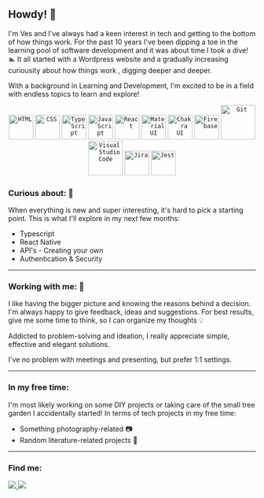 ## Howdy!  :wave:

I'm Ves and  I've  always had a keen interest in tech and getting to the bottom of how things work.
For the past 10 years I've been dipping a toe in the learning pool of software development and it was about time I took a dive! 	:swimmer:
It all started with a Wordpress website and a gradually increasing curiousity about how things work , digging deeper and deeper.

With a background in Learning and Development, I'm excited to be in a field with endless topics to learn and explore!

<div align="center">
	<code><img width="50" src="https://user-images.githubusercontent.com/25181517/192158954-f88b5814-d510-4564-b285-dff7d6400dad.png" alt="HTML" title="HTML"/></code>
	<code><img width="50" src="https://user-images.githubusercontent.com/25181517/183898674-75a4a1b1-f960-4ea9-abcb-637170a00a75.png" alt="CSS" title="CSS"/></code>
	<code><img width="50" src="https://user-images.githubusercontent.com/25181517/183890598-19a0ac2d-e88a-4005-a8df-1ee36782fde1.png" alt="TypeScript" title="TypeScript"/></code>
	<code><img width="50" src="https://user-images.githubusercontent.com/25181517/117447155-6a868a00-af3d-11eb-9cfe-245df15c9f3f.png" alt="JavaScript" title="JavaScript"/></code>
	<code><img width="50" src="https://user-images.githubusercontent.com/25181517/183897015-94a058a6-b86e-4e42-a37f-bf92061753e5.png" alt="React" title="React"/></code>
	<code><img width="50" src="https://user-images.githubusercontent.com/25181517/189716630-fe6c084c-6c66-43af-aa49-64c8aea4a5c2.png" alt="Material UI" title="Material UI"/></code>
	<code><img width="50" src="https://user-images.githubusercontent.com/25181517/190887639-d0ba4ec9-ddbe-45dd-bea1-4db83846503e.png" alt="Chakra UI" title="Chakra UI"/></code>
	<code><img width="50" src="https://user-images.githubusercontent.com/25181517/189716855-2c69ca7a-5149-4647-936d-780610911353.png" alt="Firebase" title="Firebase"/></code>
	<code><img width="70" src="https://user-images.githubusercontent.com/25181517/192108372-f71d70ac-7ae6-4c0d-8395-51d8870c2ef0.png" alt="Git" title="Git"/></code>
	<code><img width="70" src="https://user-images.githubusercontent.com/25181517/192108891-d86b6220-e232-423a-bf5f-90903e6887c3.png" alt="Visual Studio Code" title="Visual Studio Code"/></code>
	<code><img width="50" src="https://user-images.githubusercontent.com/25181517/183912952-83784e94-629d-4c34-a961-ae2ae795b662.png" alt="Jira" title="Jira"/></code>
	<code><img width="50" src="https://user-images.githubusercontent.com/25181517/187955005-f4ca6f1a-e727-497b-b81b-93fb9726268e.png" alt="Jest" title="Jest"/></code>
</div>



### Curious about: :thinking:
When everything is new and super interesting, it's hard to pick a starting point. This is what I'll explore in my next few months:
- Typescript
- React Native
- API's - Creating your own
- Authentication & Security

---

### Working with me: :clap:
I like having the bigger picture and knowing the reasons behind a decision. I'm always happy to give feedback, ideas and suggestions. For best results, give me 
 some time to think, so I can organize my thoughts  :bulb:

Addicted to problem-solving and ideation, I really appreciate simple, effective and elegant solutions. 

I've no problem with meetings and presenting, but prefer 1:1 settings.

---

### In my free time:
I'm most likely working on some DIY projects or taking care of the small tree garden I accidentally started!
In terms of tech projects in my free time:
- Something photography-related :camera:
- Random literature-related projects :book:

---

### Find me: 
<div>
<a href="https://www.linkedin.com/in/ves-kostadinov-6a4933173/">
<img src='https://img.shields.io/badge/LinkedIn-0077B5?style=for-the-badge&logo=linkedin&logoColor=white'/> 
</a> 

<a href='https://www.instagram.com/wandering.ves/'>
<img src="https://img.shields.io/badge/Instagram-E4405F?style=for-the-badge&logo=instagram&logoColor=white" /> 
</a>
</div>
